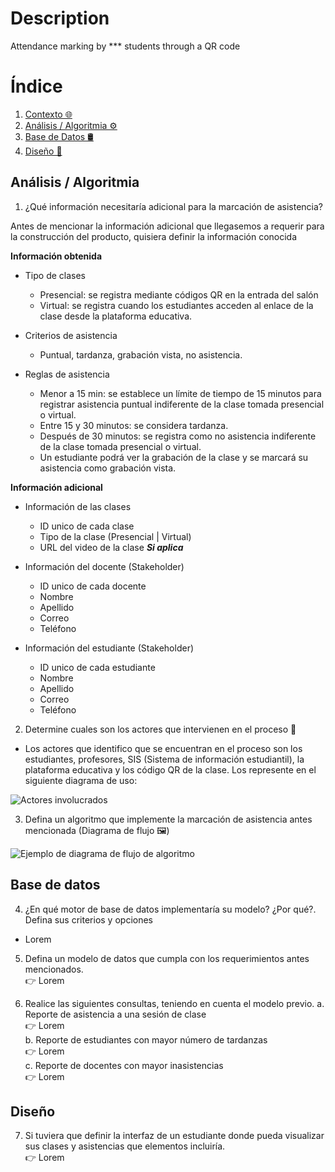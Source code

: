 # Description
Attendance marking by *** students through a QR code

# Índice

1. [Contexto 🌐](#contexto)
2. [Análisis / Algoritmia ⚙️](#análisis--algoritmia)
3. [Base de Datos 🛢️](#base-de-datos)
4. [Diseño 🎨](#diseño)

## Análisis / Algoritmia

1. ¿Qué información necesitaría adicional para la marcación de asistencia?

  Antes de mencionar la información adicional que llegasemos a requerir para la construcción del producto, quisiera definir la información conocida

 **Información obtenida**
  - Tipo de clases
      - Presencial: se registra mediante códigos QR en la entrada del salón
      - Virtual: se registra cuando los estudiantes acceden al enlace de la clase desde la plataforma educativa.
  - Criterios de asistencia
    - Puntual, tardanza, grabación vista, no asistencia.

  - Reglas de asistencia
    - Menor a 15 min: se establece un límite de tiempo de 15 minutos para registrar asistencia puntual indiferente de la clase tomada presencial o virtual. 
    - Entre 15 y 30 minutos: se considera tardanza. 
    - Después de 30 minutos: se registra como no asistencia indiferente de la clase tomada presencial o virtual.
    - Un estudiante podrá ver la grabación de la clase y se marcará su asistencia como grabación vista.

 **Información adicional**
   - Información de las clases
      - ID unico de cada clase
      - Tipo de la clase (Presencial | Virtual)
      - URL del video de la clase ***Si aplica***
  - Información del docente (Stakeholder)
     - ID unico de cada docente
     - Nombre
     - Apellido
     - Correo
     - Teléfono


  - Información del estudiante (Stakeholder)
     - ID unico de cada estudiante
     - Nombre
     - Apellido
     - Correo
     - Teléfono

2. Determine cuales son los actores que intervienen en el proceso 🧍
 - Los actores que identifico que se encuentran en el proceso son los estudiantes, profesores, SIS (Sistema de información estudiantil), la plataforma educativa y los código QR de la clase. Los represente en el siguiente diagrama de uso:
   
![Actores involucrados](https://github.com/Luchooo/technical-test-architect/assets/6707442/880636dd-174f-4fad-9186-728879c7c778)


3.  Defina un algoritmo que implemente la marcación de asistencia antes mencionada (Diagrama de flujo 🖼️)  

![Ejemplo de diagrama de flujo de algoritmo](https://github.com/Luchooo/technical-test-architect/assets/6707442/be741f1f-10d4-4047-bce9-8d239fffc552)


## Base de datos

4. ¿En qué motor de base de datos implementaría su modelo? ¿Por qué?. Defina sus criterios y opciones
- Lorem

5. Defina un modelo de datos que cumpla con los requerimientos antes mencionados.  
👉 Lorem

6. Realice las siguientes consultas, teniendo en cuenta el modelo previo.
a. Reporte de asistencia a una sesión de clase  
👉 Lorem  
b. Reporte de estudiantes con mayor número de tardanzas  
👉 Lorem  
c. Reporte de docentes con mayor inasistencias  
👉 Lorem  

## Diseño
7. Si tuviera que definir la interfaz de un estudiante donde pueda visualizar sus clases y asistencias que elementos incluiría.  
👉 Lorem
